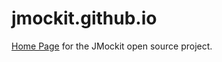 jmockit.github.io
=================

[Home Page](http://jmockit.org) for the JMockit open source project.
